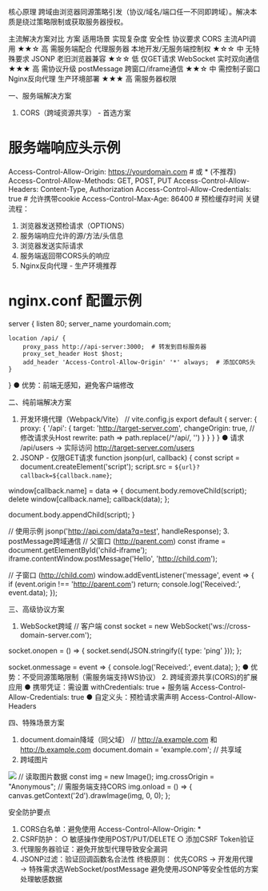 



核心原理
跨域由浏览器同源策略引发（协议/域名/端口任一不同即跨域）。解决本质是绕过策略限制或获取服务器授权。

主流解决方案对比
方案	适用场景	实现复杂度	安全性	协议要求
CORS	主流API调用	★★☆	高	需服务端配合
代理服务器	本地开发/无服务端控制权	★☆☆	中	无特殊要求
JSONP	老旧浏览器兼容	★☆☆	低	仅GET请求
WebSocket	实时双向通信	★★★	高	需协议升级
postMessage	跨窗口/iframe通信	★★☆	中	需控制子窗口
Nginx反向代理	生产环境部署	★★★	高	需服务器权限

一、服务端解决方案
1. CORS（跨域资源共享） - 首选方案
# 服务端响应头示例
Access-Control-Allow-Origin: https://yourdomain.com  # 或 * (不推荐)
Access-Control-Allow-Methods: GET, POST, PUT
Access-Control-Allow-Headers: Content-Type, Authorization
Access-Control-Allow-Credentials: true  # 允许携带cookie
Access-Control-Max-Age: 86400           # 预检缓存时间
关键流程：
1. 浏览器发送预检请求（OPTIONS）
2. 服务端响应允许的源/方法/头信息
3. 浏览器发送实际请求
4. 服务端返回带CORS头的响应
2. Nginx反向代理 - 生产环境推荐
# nginx.conf 配置示例
server {
    listen 80;
    server_name yourdomain.com;

    location /api/ {
        proxy_pass http://api-server:3000;  # 转发到目标服务器
        proxy_set_header Host $host;
        add_header 'Access-Control-Allow-Origin' '*' always;  # 添加CORS头
    }
}
● 优势：前端无感知，避免客户端修改

二、纯前端解决方案
1. 开发环境代理（Webpack/Vite）
// vite.config.js
export default {
  server: {
    proxy: {
      '/api': {
        target: 'http://target-server.com',
        changeOrigin: true,  // 修改请求头Host
        rewrite: path => path.replace(/^\/api/, '')
      }
    }
  }
}
● 请求 /api/users → 实际访问 http://target-server.com/users
2. JSONP - 仅限GET请求
function jsonp(url, callback) {
  const script = document.createElement('script');
  script.src = `${url}?callback=${callback.name}`;
  
  window[callback.name] = data => {
    document.body.removeChild(script);
    delete window[callback.name];
    callback(data);
  };
  
  document.body.appendChild(script);
}

// 使用示例
jsonp('http://api.com/data?q=test', handleResponse);
3. postMessage跨域通信
// 父窗口 (http://parent.com)
const iframe = document.getElementById('child-iframe');
iframe.contentWindow.postMessage('Hello', 'http://child.com');

// 子窗口 (http://child.com)
window.addEventListener('message', event => {
  if (event.origin !== 'http://parent.com') return;
  console.log('Received:', event.data);
});

三、高级协议方案
1. WebSocket跨域
// 客户端
const socket = new WebSocket('ws://cross-domain-server.com');

socket.onopen = () => {
  socket.send(JSON.stringify({ type: 'ping' }));
};

socket.onmessage = event => {
  console.log('Received:', event.data);
};
● 优势：不受同源策略限制（需服务端支持WS协议）
2. 跨域资源共享(CORS)的扩展应用
● 携带凭证：需设置 withCredentials: true + 服务端 Access-Control-Allow-Credentials: true
● 自定义头：预检请求需声明 Access-Control-Allow-Headers

四、特殊场景方案
1. document.domain降域（同父域）
// http://a.example.com 和 http://b.example.com
document.domain = 'example.com';  // 共享域
2. 跨域图片
<!-- 不受同源策略限制 -->
<img src="http://cross-domain.com/image.jpg" crossorigin="anonymous">
// 读取图片数据
const img = new Image();
img.crossOrigin = "Anonymous";  // 需服务端支持CORS
img.onload = () => {
  canvas.getContext('2d').drawImage(img, 0, 0);
};

安全防护要点
1. CORS白名单：避免使用 Access-Control-Allow-Origin: * 
2. CSRF防护：
  ○ 敏感操作使用POST/PUT/DELETE
  ○ 添加CSRF Token验证
3. 代理服务器验证：避免开放型代理导致安全漏洞
4. JSONP过滤：验证回调函数名合法性
终极原则：
优先CORS → 开发用代理 → 特殊需求选WebSocket/postMessage
避免使用JSONP等安全性低的方案处理敏感数据